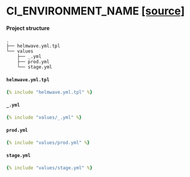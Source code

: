 # CI_ENVIRONMENT_NAME [ [source] ](https://github.com/helmwave/helmwave/tree/main/docs/examples/CI_ENVIRONMENT_NAME)

#### Project structure

```
.
├── helmwave.yml.tpl
└── values
    ├── _.yml
    ├── prod.yml
    └── stage.yml
```

#### `helmwave.yml.tpl`


```yaml
{% include "helmwave.yml.tpl" %}
```

#### `_.yml`

```yaml
{% include "values/_.yml" %}
```

#### `prod.yml`

```yaml
{% include "values/prod.yml" %}
```

#### `stage.yml`

```yaml
{% include "values/stage.yml" %}
```